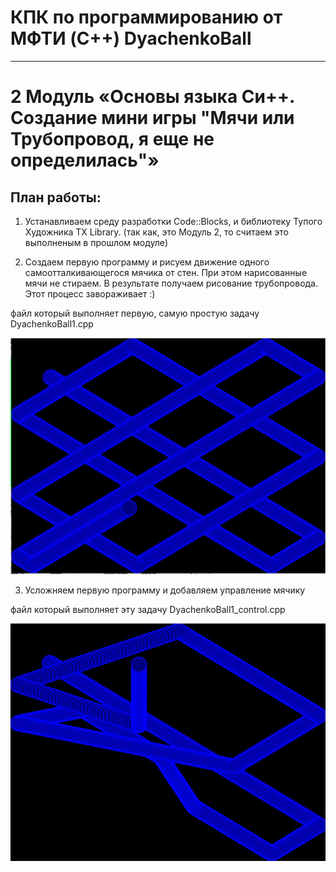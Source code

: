 # КПК по программированию от МФТИ (C++) DyachenkoBall

___
# 2 Модуль «Основы языка Cи++. Создание мини игры "Мячи или Трубопровод, я еще не определилась"»


## План работы:


1)	Устанавливаем среду разработки Code::Blocks, и библиотеку Тупого Художника TX Library.
(так как, это Модуль 2, то считаем это выполненым в прошлом модуле)

2)	Создаем первую программу и рисуем движение одного самоотталкивающегося мячика от стен.
При этом нарисованные мячи не стираем. В результате получаем рисование трубопровода. Этот процесс завораживает :)

файл который выполняет первую, самую простую задачу
DyachenkoBall1.cpp

![Alt-текст]( https://github.com/kedamoD/DyachenkoBall/blob/main/Pictures/002.JPG  "пример первого трубопровода")

3)	Усложняем первую программу и добавляем управление мячику

файл который выполняет эту задачу
DyachenkoBall1_control.cpp

![Alt-текст]( https://github.com/kedamoD/DyachenkoBall/blob/main/Pictures/003.JPG  "пример трубопровода с управлением")
